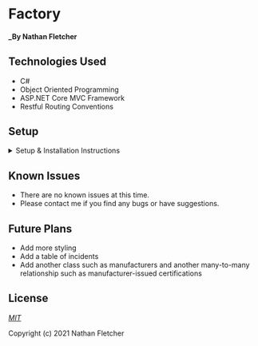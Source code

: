 # Factory

#### _By Nathan Fletcher


## Technologies Used

* C#
* Object Oriented Programming
* ASP.NET Core MVC Framework
* Restful Routing Conventions

## Setup

<details>
<summary>Setup & Installation Instructions</summary>

#### Installations (if necessary)
* Install C# and .NET using the [.NET 5 SDK](https://dotnet.microsoft.com/download/dotnet-core/thank-you/sdk-5.0.100-macos-x64-installer)
* Install [MySql Community Server](https://dev.mysql.com/downloads/file/?id=484914)
* Install [MySql Workbench](https://dev.mysql.com/downloads/file/?id=484391)

#### Setup
* Clone this repository to your local machine
* Navigate to the Factory.Solution and create a file named "appsettings.json" 
* Add the following code to the file:
  ```
  {
    "ConnectionStrings": {
        "DefaultConnection": "Server=localhost;Port=3306;database=nathan_fletcher;uid=root;pwd=[YOUR-PASSWORD-HERE];"
    }
  }
  ```
* Navigate to the Factory folder and run the following commands:
* `dotnet add package Microsoft.EntityFrameworkCore -v 5.0.0`
* `dotnet add package Pomelo.EntityFrameworkCore.MySql -v 5.0.0-alpha.2`
* `dotnet add package Microsoft.EntityFrameworkCore.Proxies -v 5.0.0`
* `dotnet add package Microsoft.EntityFrameworkCore.Design -v 5.0.0`
* `dotnet tool install --global dotnet-ef`
* `dotnet ef migrations add Initial`
* `dotnet ef database update`

#### Start
* From the terminal in the Factory folder, run the following commands:
* `dotnet restore`
* `dotnet build` to compile the project.
* `dotnet run` to start the server.
* Enter localhost:5000 in your browser to start using the app. 
</details>


## Known Issues
* There are no known issues at this time.
* Please contact me if you find any bugs or have suggestions. 

## Future Plans
* Add more styling
* Add a table of incidents
* Add another class such as manufacturers and another many-to-many relationship such as manufacturer-issued certifications

## License

_[MIT](https://opensource.org/licenses/MIT)_  

Copyright (c) 2021 Nathan Fletcher

